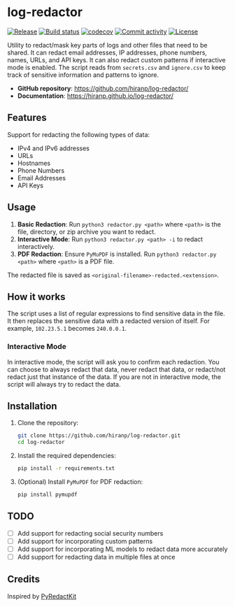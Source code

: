 # log-redactor

[![Release](https://img.shields.io/github/v/release/hiranp/log-redactor)](https://img.shields.io/github/v/release/hiranp/log-redactor)
[![Build status](https://img.shields.io/github/actions/workflow/status/hiranp/log-redactor/main.yml?branch=main)](https://github.com/hiranp/log-redactor/actions/workflows/main.yml?query=branch%3Amain)
[![codecov](https://codecov.io/gh/hiranp/log-redactor/branch/main/graph/badge.svg)](https://codecov.io/gh/hiranp/log-redactor)
[![Commit activity](https://img.shields.io/github/commit-activity/m/hiranp/log-redactor)](https://img.shields.io/github/commit-activity/m/hiranp/log-redactor)
[![License](https://img.shields.io/github/license/hiranp/log-redactor)](https://img.shields.io/github/license/hiranp/log-redactor)

Utility to redact/mask key parts of logs and other files that need to be shared. It can redact email addresses, IP addresses, phone numbers, names, URLs, and API keys. It can also redact custom patterns if interactive mode is enabled. The script reads from `secrets.csv` and `ignore.csv` to keep track of sensitive information and patterns to ignore.

- **GitHub repository**: <https://github.com/hiranp/log-redactor/>
- **Documentation**: <https://hiranp.github.io/log-redactor/>

## Features

Support for redacting the following types of data:

- IPv4 and IPv6 addresses
- URLs
- Hostnames
- Phone Numbers
- Email Addresses
- API Keys

## Usage

1. **Basic Redaction**: Run `python3 redactor.py <path>` where `<path>` is the file, directory, or zip archive you want to redact.
2. **Interactive Mode**: Run `python3 redactor.py <path> -i` to redact interactively.
3. **PDF Redaction**: Ensure `PyMuPDF` is installed. Run `python3 redactor.py <path>` where `<path>` is a PDF file.

The redacted file is saved as `<original-filename>-redacted.<extension>`.

## How it works

The script uses a list of regular expressions to find sensitive data in the file. It then replaces the sensitive data with a redacted version of itself. For example, `102.23.5.1` becomes `240.0.0.1`.

### Interactive Mode

In interactive mode, the script will ask you to confirm each redaction. You can choose to always redact that data, never redact that data, or redact/not redact just that instance of the data. If you are not in interactive mode, the script will always try to redact the data.

## Installation

1. Clone the repository:

    ```sh
    git clone https://github.com/hiranp/log-redactor.git
    cd log-redactor
    ```

2. Install the required dependencies:

    ```sh
    pip install -r requirements.txt
    ```

3. (Optional) Install `PyMuPDF` for PDF redaction:

    ```sh
    pip install pymupdf
    ```

## TODO

- [ ] Add support for redacting social security numbers
- [ ] Add support for incorporating custom patterns
- [ ] Add support for incorporating ML models to redact data more accurately
- [ ] Add support for redacting data in multiple files at once

## Credits

Inspired by [PyRedactKit](https://github.com/brootware/PyRedactKit)

